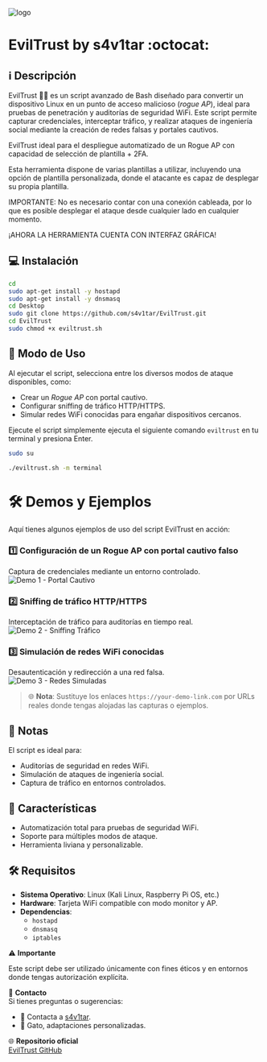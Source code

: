 ﻿![logo](https://github.com/AAAAAEXQOSyIpN2JZ0ehUQ/evilTrust/blob/master/images/inicio.png)

# EvilTrust by s4v1tar :octocat: 

## :information_source: Descripción 
EvilTrust 🕵️‍♂️ es un script avanzado de Bash diseñado para convertir un dispositivo Linux en un punto de acceso malicioso (*rogue AP*), ideal para pruebas de penetración y auditorías de seguridad WiFi. Este script permite capturar credenciales, interceptar tráfico, y realizar ataques de ingeniería social mediante la creación de redes falsas y portales cautivos.  

EvilTrust ideal para el despliegue automatizado de un Rogue AP con capacidad de selección de plantilla + 2FA.

Esta herramienta dispone de varias plantillas a utilizar, incluyendo una opción de plantilla personalizada, donde el atacante es capaz de desplegar su propia plantilla.

IMPORTANTE: No es necesario contar con una conexión cableada, por lo que es posible desplegar el ataque desde cualquier lado en cualquier momento.

¡AHORA LA HERRAMIENTA CUENTA CON INTERFAZ GRÁFICA!

## :computer: Instalación
```bash
cd
sudo apt-get install -y hostapd
sudo apt-get install -y dnsmasq
cd Desktop
sudo git clone https://github.com/s4v1tar/EvilTrust.git
cd EvilTrust
sudo chmod +x eviltrust.sh
```

## :rocket: Modo de Uso
  
Al ejecutar el script, selecciona entre los diversos modos de ataque disponibles, como:  
- Crear un *Rogue AP* con portal cautivo.  
- Configurar sniffing de tráfico HTTP/HTTPS.  
- Simular redes WiFi conocidas para engañar dispositivos cercanos.  

Ejecute el script simplemente ejecuta el siguiente comando `eviltrust`  en tu terminal y presiona Enter.
```bash
sudo su
```
```bash
./eviltrust.sh -m terminal
```

# 🛠️ Demos y Ejemplos

Aquí tienes algunos ejemplos de uso del script EvilTrust en acción:  

### 1️⃣ **Configuración de un Rogue AP con portal cautivo falso**  
Captura de credenciales mediante un entorno controlado.  
![Demo 1 - Portal Cautivo](https://your-demo-link.com/demo1.png)  

### 2️⃣ **Sniffing de tráfico HTTP/HTTPS**  
Interceptación de tráfico para auditorías en tiempo real.  
![Demo 2 - Sniffing Tráfico](https://your-demo-link.com/demo2.png)  

### 3️⃣ **Simulación de redes WiFi conocidas**  
Desautenticación y redirección a una red falsa.  
![Demo 3 - Redes Simuladas](https://your-demo-link.com/demo3.png)  

> 🌐 **Nota**: Sustituye los enlaces `https://your-demo-link.com` por URLs reales donde tengas alojadas las capturas o ejemplos.


## :bookmark_tabs: Notas
  
El script es ideal para:  
- Auditorías de seguridad en redes WiFi.  
- Simulación de ataques de ingeniería social.  
- Captura de tráfico en entornos controlados.  

## :star2: Características 

- Automatización total para pruebas de seguridad WiFi.  
- Soporte para múltiples modos de ataque.  
- Herramienta liviana y personalizable.  

## :hammer_and_wrench: Requisitos
 
- **Sistema Operativo**: Linux (Kali Linux, Raspberry Pi OS, etc.)  
- **Hardware**: Tarjeta WiFi compatible con modo monitor y AP.  
- **Dependencias**:  
  - `hostapd`  
  - `dnsmasq`  
  - `iptables`  

⚠️ **Importante**  

Este script debe ser utilizado únicamente con fines éticos y en entornos donde tengas autorización explícita.  

📧 **Contacto**  
Si tienes preguntas o sugerencias:  
- 👥 Contacta a [s4v1tar](https://github.com/s4v1tar).  
- 🐾 Gato, adaptaciones personalizadas.  

🌐 **Repositorio oficial**  
[EvilTrust GitHub](https://github.com/s4v1tar/EvilTrust)
